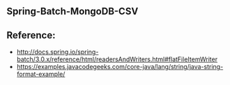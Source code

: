 Spring-Batch-MongoDB-CSV
-------------------------

Reference:
-----------
- http://docs.spring.io/spring-batch/3.0.x/reference/html/readersAndWriters.html#flatFileItemWriter
- https://examples.javacodegeeks.com/core-java/lang/string/java-string-format-example/